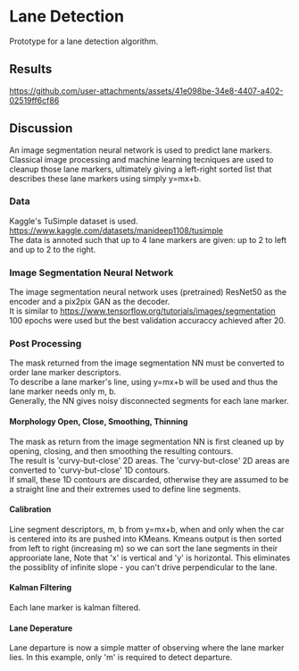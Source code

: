 # Lane Detection
Prototype for a lane detection algorithm.

## Results <a name="results"></a>
https://github.com/user-attachments/assets/41e098be-34e8-4407-a402-02519ff6cf86

## Discussion <a name="discussion">
An image segmentation neural network is used to predict lane markers.  
Classical image processing and machine learning tecniques are used to cleanup those lane markers, ultimately giving a left-right sorted list that describes these lane markers using simply y=mx+b.

### Data
Kaggle's TuSimple dataset is used.  
https://www.kaggle.com/datasets/manideep1108/tusimple  
The data is annoted such that up to 4 lane markers are given: up to 2 to left and up to 2 to the right.  

### Image Segmentation Neural Network <a name="image_segmentations">  
The image segmentation neural network uses (pretrained) ResNet50 as the encoder and a pix2pix GAN as the decoder.  
It is similar to https://www.tensorflow.org/tutorials/images/segmentation  
100 epochs were used but the best validation accuraccy achieved after 20.  

### Post Processing  
The mask returned from the image segmentation NN must be converted to order lane marker descriptors.  
To describe a lane marker's line, using y=mx+b will be used and thus the lane marker needs only m, b.  
Generally, the NN gives noisy disconnected segments for each lane marker.  

#### Morphology Open, Close, Smoothing, Thinning
The mask as return from the image segmentation NN is first cleaned up by opening, closing, and then smoothing the resulting contours.  
The result is 'curvy-but-close' 2D areas. The 'curvy-but-close' 2D areas are converted to 'curvy-but-close' 1D contours.  
If small, these 1D contours are discarded, otherwise they are assumed to be a straight line and their extremes used to define line segments.  


#### Calibration  
Line segment descriptors, m, b from y=mx+b, when and only when the car is centered into its are pushed into KMeans.
Kmeans output is then sorted from left to right (increasing m) so we can sort the lane segments in their approoriate lane,
Note that 'x' is vertical and 'y' is horizontal. This eliminates the possiblity of infinite slope -
you can't drive perpendicular to the lane.

#### Kalman Filtering  
Each lane marker is kalman filtered.  

#### Lane Deperature  
Lane departure is now a simple matter of observing where the lane marker lies. In this example, only 'm' is required to detect departure.  
